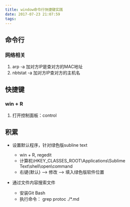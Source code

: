 ```yaml
---
title: window命令行快捷键实践
date: 2017-07-23 21:07:59
tags:
---
```


## 命令行
### 网络相关
1. arp -a 加对方IP是查对方的MAC地址
2. nbtstat -a 加对方IP查对方的主机名


## 快捷键
### win + R
1. 打开控制面板：control




## 积累
- 设置默认程序，针对绿色版subline text
	+ win + R, regedit
	+ 计算机\HKEY_CLASSES_ROOT\Applications\Sublime Text\shell\open\command
	+ 右键{默认} --> 修改 --> 填入绿色版软件位置

- 通过文件内容搜索文件
	+ 安装Git Bash
	+ 执行命令： grep protoc ./*.md






